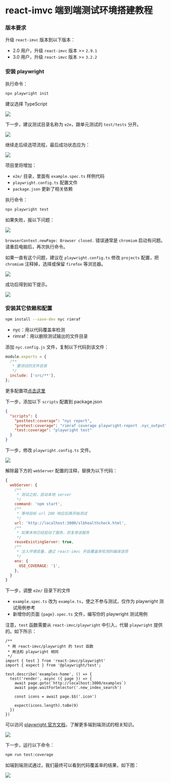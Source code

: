 # react-imvc 端到端测试环境搭建教程

### 版本要求

升级 `react-imvc` 版本到以下版本：

- 2.0 用户，升级 `react-imvc` 版本 >= `2.9.1`
- 3.0 用户，升级 `react-imvc` 版本 >= `3.2.2`

### 安装 playwright

执行命令：

```sh
npx playwright init
```

建议选择 TypeScript

![](./images/01.png)

下一步，建议测试目录名称为 `e2e`，跟单元测试的 `test/tests` 分开。

![](./images/02.png)

继续走后续选项流程，最后成功状态应为：

![](./images/03.png)

项目里将增加：

- `e2e/` 目录，里面有 `example.spec.ts` 样例代码
- `playwright.config.ts` 配置文件
- `package.json` 更新了相关依赖

执行命令：

```sh
npx playwright test
```

如果失败，报以下问题：

![](./images/04.png)

`browserContext.newPage: Browser closed.` 错误通常是 `chromium` 启动有问题。请重启电脑后，再次执行命令。

如果一直有这个问题，建议在 `playwright.config.ts` 修改 `projects` 配置，把 `chromium` 注释掉，选择或保留 `firefox` 等浏览器。

![](./images/06.png)

成功后得到如下提示。

![](./images/05.png)

### 安装其它依赖和配置

```sh
npm install --save-dev nyc rimraf
```

- nyc：用以代码覆盖率检测
- rimraf：用以删除测试输出的文件目录

添加 `nyc.config.js` 文件，复制以下代码到该文件：

```js
module.exports = {
  /**
   * 要测试的文件目录
   */
  include: ['src/**'],
};
```

更多配置项[点击这里](https://github.com/istanbuljs/nyc#common-configuration-options)

下一步，添加以下 `scripts` 配置到 package.json

```json
{
  "scripts": {
    "posttest:coverage": "nyc report",
    "pretest:coverage": "rimraf coverage playwright-report .nyc_output",
    "test:coverage": "playwright test"
  }
}
```

下一步，修改 `playwright.config.ts` 文件。

![](./images/07.png)

解除最下方的 `webServer` 配置的注释，替换为以下代码：

```js
{
  webServer: {
    /**
     * 测试之前，启动本地 server
     */
    command: 'npm start',
    /**
     * 等待目标 url 200 响应后再开始测试
     */
    url: 'http://localhost:3000/slbhealthcheck.html',
    /**
     * 如果本地已经启动了服务，则复用该服务
     */
    reuseExistingServer: true,
    /**
     * 注入环境变量，通过 react-imvc 开启覆盖率检测的编译选项
     */
    env: {
      USE_COVERAGE: '1',
    },
  }
}
```

下一步，调整 `e2e/` 目录下的文件

- `example.spec.ts` 改为 `example.ts`，使之不参与测试，仅作为 playwright 测试用例参考
- 新增你的页面 `{page}.spec.ts` 文件，编写你的 playwright 测试用例

注意，`test` 函数需要从 `react-imvc/playwright` 中引入，代替 `playwright` 提供的。如下所示：

```tsx
/**
 * 用 react-imvc/playwright 的 test 函数
 * 用法和 playwright 相同
 */
import { test } from 'react-imvc/playwright'
import { expect } from '@playwright/test';

test.describe('examples-home', () => {
  test('render', async ({ page }) => {
    await page.goto(`http://localhost:3000/examples`)
    await page.waitForSelector('.new_index_search')

    const icons = await page.$$('.icon')

    expect(icons.length).toBe(9)
  })
})
```

可以访问 [playwright 官方文档](https://playwright.dev/docs/intro)，了解更多端到端测试的相关知识。

![](./images/08.png)

下一步，运行以下命令：

```sh
npm run test:coverage
```

如端到端测试通过，我们最终可以看到代码覆盖率的结果，如下图：

![](./images/09.png)